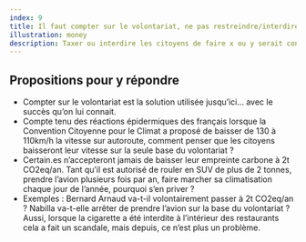 ```yaml
---
index: 9
title: Il faut compter sur le volontariat, ne pas restreindre/interdire
illustration: money
description: Taxer ou interdire les citoyens de faire x ou y serait contreproductif, ils changeront grâce au bon sens, sur la base du volontariat.
---
```


## Propositions pour y répondre

- Compter sur le volontariat est la solution utilisée jusqu’ici... avec le succès qu’on lui connait.
- Compte tenu des réactions épidermiques des français lorsque la Convention Citoyenne pour le Climat a proposé de baisser de 130 à 110km/h la vitesse sur autoroute, comment penser que les citoyens baisseront leur vitesse sur la seule base du volontariat ?
- Certain.es n’accepteront jamais de baisser leur empreinte carbone à 2t CO2eq/an. Tant qu’il est autorisé de rouler en SUV de plus de 2 tonnes, prendre l’avion plusieurs fois par an, faire marcher sa climatisation chaque jour de l’année, pourquoi s’en priver ?
- Exemples : Bernard Arnaud va-t-il volontairement passer à 2t CO2eq/an ? Nabilla va-t-elle arrêter de prendre l’avion sur la base du volontariat ? Aussi, lorsque la cigarette a été interdite à l’intérieur des restaurants cela a fait un scandale, mais depuis, ce n’est plus un problème.